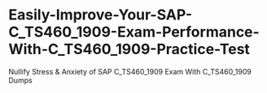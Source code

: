 # Easily-Improve-Your-SAP-C_TS460_1909-Exam-Performance-With-C_TS460_1909-Practice-Test
Nullify Stress &amp; Anxiety of SAP C_TS460_1909 Exam With C_TS460_1909 Dumps
